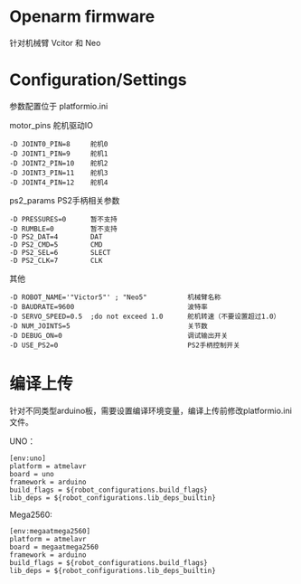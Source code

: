 # Openarm firmware

针对机械臂 Vcitor 和 Neo

# Configuration/Settings

参数配置位于 platformio.ini

motor_pins  舵机驱动IO

    -D JOINT0_PIN=8     舵机0
    -D JOINT1_PIN=9     舵机1
    -D JOINT2_PIN=10    舵机2
    -D JOINT3_PIN=11    舵机3
    -D JOINT4_PIN=12    舵机4

ps2_params  PS2手柄相关参数

    -D PRESSURES=0      暂不支持
    -D RUMBLE=0         暂不支持
    -D PS2_DAT=4        DAT
    -D PS2_CMD=5        CMD
    -D PS2_SEL=6        SLECT
    -D PS2_CLK=7        CLK

其他

    -D ROBOT_NAME='"Victor5"' ; "Neo5"          机械臂名称
    -D BAUDRATE=9600                            波特率
    -D SERVO_SPEED=0.5  ;do not exceed 1.0      舵机转速（不要设置超过1.0）
    -D NUM_JOINTS=5                             关节数
    -D DEBUG_ON=0                               调试输出开关
    -D USE_PS2=0                                PS2手柄控制开关


# 编译上传

针对不同类型arduino板，需要设置编译环境变量，编译上传前修改platformio.ini文件。

UNO：
```
[env:uno]
platform = atmelavr
board = uno
framework = arduino
build_flags = ${robot_configurations.build_flags}
lib_deps = ${robot_configurations.lib_deps_builtin}
```

Mega2560:
```
[env:megaatmega2560]
platform = atmelavr
board = megaatmega2560
framework = arduino
build_flags = ${robot_configurations.build_flags}
lib_deps = ${robot_configurations.lib_deps_builtin}
```